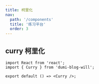 ```yaml
---
title: 柯里化
nav:
  path: '/components'
  title: '练习平台'
  order: 3
---
```


## curry 柯里化

<!-- <code src="./index.tsx"></code> -->

```tsx
import React from 'react';
import { Curry } from 'dumi-blog-will';

export default () => <Curry />;
```
